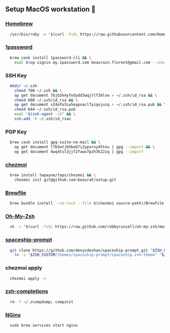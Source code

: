 ## Setup MacOS workstation 🚀

### [Homebrew](https://brew.sh/index_fr)

```sh
  /usr/bin/ruby -e "$(curl -fsSL https://raw.githubusercontent.com/Homebrew/install/master/install)"
```

### [1password](https://1password.com/)

```sh
  brew cask install 1password-cli && \
    eval $(op signin my.1password.com beaurain.florent@gmail.com --shorthand beaurain_florent)
```

### SSH Key

```sh
  mkdir ~/.ssh
    chmod 700 ~/.ssh && \
    op get document 7bjb3k4yfndydd3wqjtlf26lve > ~/.ssh/id_rsa && \
    chmod 600 ~/.ssh/id_rsa && \
    op get document x24ofo3iw5eypnacl7yiqvjuiq > ~/.ssh/id_rsa.pub && \
    chmod 644 ~/.ssh/id_rsa.pub
    eval "$(ssh-agent -s)" && \
    ssh-add -K ~/.ssh/id_rsas
```

### PGP Key

```sh
  brew cask install gpg-suite-no-mail && \
    op get document l7b5wtjbhbe67i2ypxrvy45tnu | gpg --import && \
    op get document 4wq4tsl3jjf2fawu7pzh3k22zq | gpg --import
```

### [chezmoi](https://github.com/twpayne/chezmoi)

```sh
  brew install twpayne/taps/chezmoi && \
    chezmoi init git@github.com:beauraF/setup.git
```

### [Brewfile](https://github.com/Homebrew/homebrew-bundle/)

```sh
  brew bundle install --no-lock --file $(chezmoi source-path)/Brewfile
```

### [Oh-My-Zsh](https://ohmyz.sh/)

```sh
  sh -c "$(curl -fsSL https://raw.github.com/robbyrussell/oh-my-zsh/master/tools/install.sh)"
```

### [spaceship-prompt](https://github.com/denysdovhan/spaceship-prompt)

```sh
  git clone https://github.com/denysdovhan/spaceship-prompt.git "$ZSH_CUSTOM/themes/spaceship-prompt" && \
    ln -s "$ZSH_CUSTOM/themes/spaceship-prompt/spaceship.zsh-theme" "$ZSH_CUSTOM/themes/spaceship.zsh-theme"
```

### chezmoi apply

```sh
  chezmoi apply -v
```

### [zsh-completions](https://github.com/zsh-users/zsh-completions/)

```sh
  rm -f ~/.zcompdump; compinit
```

### [NGinx](https://www.nginx.com/)

```sh
  sudo brew services start nginx
```
